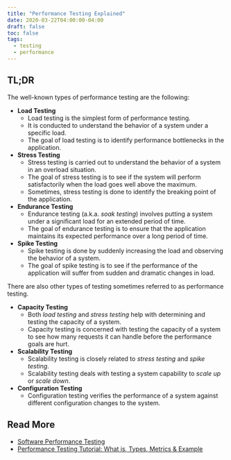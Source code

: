 ```yaml
---
title: "Performance Testing Explained"
date: 2020-03-22T04:00:00-04:00
draft: false
toc: false
tags:
  - testing
  - performance
---
```


## TL;DR

The well-known types of performance testing are the following:

  - **Load Testing**
    - Load testing is the simplest form of performance testing.
    - It is conducted to understand the behavior of a system under a specific load.
    - The goal of load testing is to identify performance bottlenecks in the application.
  - **Stress Testing**
    - Stress testing is carried out to understand the behavior of a system in an overload situation.
    - The goal of stress testing is to see if the system will perform satisfactorily when the load goes well above the maximum.
    - Sometimes, stress testing is done to identify the breaking point of the application.
  - **Endurance Testing**
    - Endurance testing (a.k.a. _soak testing_) involves putting a system under a significant load for an extended period of time.
    - The goal of endurance testing is to ensure that the application maintains its expected performance over a long period of time.
  - **Spike Testing**
    - Spike testing is done by suddenly increasing the load and observing the behavior of a system.
    - The goal of spike testing is to see if the performance of the application will suffer from sudden and dramatic changes in load.

There are also other types of testing sometimes referred to as performance testing.

  - **Capacity Testing**
    - Both _load testing_ and _stress testing_ help with determining and testing the capacity of a system.
    - Capacity testing is concerned with testing the capacity of a system to see how many requests it can handle before the performance goals are hurt.
  - **Scalability Testing**
    - Scalability testing is closely related to _stress testing_ and _spike testing_.
    - Scalability testing deals with testing a system capability to _scale up_ or _scale down_.
  - **Configuration Testing**
    - Configuration testing verifies the performance of a system against different configuration changes to the system.

## Read More

  - [Software Performance Testing](https://en.wikipedia.org/wiki/Software_performance_testing)
  - [Performance Testing Tutorial: What is, Types, Metrics & Example](https://www.guru99.com/performance-testing.html)
